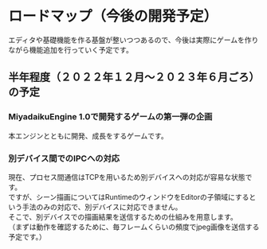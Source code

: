 # ロードマップ（今後の開発予定）

エディタや基礎機能を作る基盤が整いつつあるので、今後は実際にゲームを作りながら機能追加を行っていく予定です。  

## 半年程度（２０２２年１２月～２０２３年６月ごろ）の予定

### MiyadaikuEngine 1.0で開発するゲームの第一弾の企画

本エンジンとともに開発、成長をするゲームです。   

### 別デバイス間でのIPCへの対応

現在、プロセス間通信はTCPを用いるため別デバイスへの対応が容易な状態です。  
ですが、シーン描画についてはRuntimeのウィンドウをEditorの子領域にするという手法のみの対応で、別デバイスに対応できません。  
そこで、別デバイスでの描画結果を送信するための仕組みを用意します。  
（まずは動作を確認するために、毎フレームくらいの頻度でjpeg画像を送信する予定です。）
